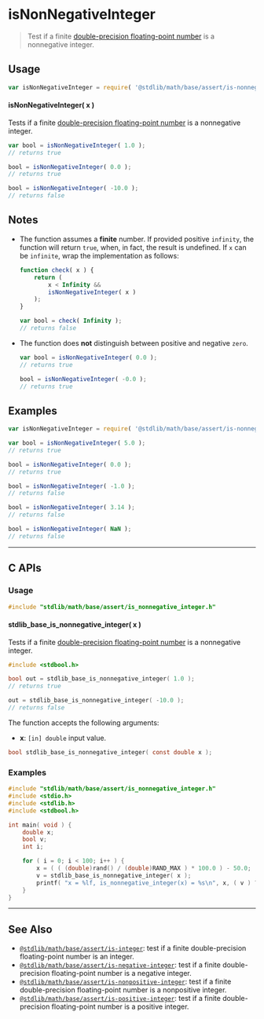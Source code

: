 <!--

@license Apache-2.0

Copyright (c) 2018 The Stdlib Authors.

Licensed under the Apache License, Version 2.0 (the "License");
you may not use this file except in compliance with the License.
You may obtain a copy of the License at

   http://www.apache.org/licenses/LICENSE-2.0

Unless required by applicable law or agreed to in writing, software
distributed under the License is distributed on an "AS IS" BASIS,
WITHOUT WARRANTIES OR CONDITIONS OF ANY KIND, either express or implied.
See the License for the specific language governing permissions and
limitations under the License.

-->

# isNonNegativeInteger

> Test if a finite [double-precision floating-point number][ieee754] is a nonnegative integer.

<section class="usage">

## Usage

```javascript
var isNonNegativeInteger = require( '@stdlib/math/base/assert/is-nonnegative-integer' );
```

#### isNonNegativeInteger( x )

Tests if a finite [double-precision floating-point number][ieee754] is a nonnegative integer.

```javascript
var bool = isNonNegativeInteger( 1.0 );
// returns true

bool = isNonNegativeInteger( 0.0 );
// returns true

bool = isNonNegativeInteger( -10.0 );
// returns false
```

</section>

<!-- /.usage -->

<section class="notes">

## Notes

-   The function assumes a **finite** number. If provided positive `infinity`, the function will return `true`, when, in fact, the result is undefined. If `x` can be `infinite`, wrap the implementation as follows:

    ```javascript
    function check( x ) {
        return (
            x < Infinity &&
            isNonNegativeInteger( x )
        );
    }

    var bool = check( Infinity );
    // returns false
    ```

-   The function does **not** distinguish between positive and negative `zero`.

    ```javascript
    var bool = isNonNegativeInteger( 0.0 );
    // returns true

    bool = isNonNegativeInteger( -0.0 );
    // returns true
    ```

</section>

<!-- /.notes -->

<section class="examples">

## Examples

<!-- eslint no-undef: "error" -->

```javascript
var isNonNegativeInteger = require( '@stdlib/math/base/assert/is-nonnegative-integer' );

var bool = isNonNegativeInteger( 5.0 );
// returns true

bool = isNonNegativeInteger( 0.0 );
// returns true

bool = isNonNegativeInteger( -1.0 );
// returns false

bool = isNonNegativeInteger( 3.14 );
// returns false

bool = isNonNegativeInteger( NaN );
// returns false
```

</section>

<!-- /.examples -->

<!-- C interface documentation. -->

* * *

<section class="c">

## C APIs

<!-- Section to include introductory text. Make sure to keep an empty line after the intro `section` element and another before the `/section` close. -->

<section class="intro">

</section>

<!-- /.intro -->

<!-- C usage documentation. -->

<section class="usage">

### Usage

```c
#include "stdlib/math/base/assert/is_nonnegative_integer.h"
```

#### stdlib_base_is_nonnegative_integer( x )

Tests if a finite [double-precision floating-point number][ieee754] is a nonnegative integer.

```c
#include <stdbool.h>

bool out = stdlib_base_is_nonnegative_integer( 1.0 );
// returns true

out = stdlib_base_is_nonnegative_integer( -10.0 );
// returns false
```

The function accepts the following arguments:

-   **x**: `[in] double` input value.

```c
bool stdlib_base_is_nonnegative_integer( const double x );
```

</section>

<!-- /.usage -->

<!-- C API usage notes. Make sure to keep an empty line after the `section` element and another before the `/section` close. -->

<section class="notes">

</section>

<!-- /.notes -->

<!-- C API usage examples. -->

<section class="examples">

### Examples

```c
#include "stdlib/math/base/assert/is_nonnegative_integer.h"
#include <stdio.h>
#include <stdlib.h>
#include <stdbool.h>

int main( void ) {
    double x;
    bool v;
    int i;

    for ( i = 0; i < 100; i++ ) {
        x = ( ( (double)rand() / (double)RAND_MAX ) * 100.0 ) - 50.0;
        v = stdlib_base_is_nonnegative_integer( x );
        printf( "x = %lf, is_nonnegative_integer(x) = %s\n", x, ( v ) ? "true" : "false" );
    }
}
```

</section>

<!-- /.examples -->

</section>

<!-- /.c -->

<!-- Section for related `stdlib` packages. Do not manually edit this section, as it is automatically populated. -->

<section class="related">

* * *

## See Also

-   <span class="package-name">[`@stdlib/math/base/assert/is-integer`][@stdlib/math/base/assert/is-integer]</span><span class="delimiter">: </span><span class="description">test if a finite double-precision floating-point number is an integer.</span>
-   <span class="package-name">[`@stdlib/math/base/assert/is-negative-integer`][@stdlib/math/base/assert/is-negative-integer]</span><span class="delimiter">: </span><span class="description">test if a finite double-precision floating-point number is a negative integer.</span>
-   <span class="package-name">[`@stdlib/math/base/assert/is-nonpositive-integer`][@stdlib/math/base/assert/is-nonpositive-integer]</span><span class="delimiter">: </span><span class="description">test if a finite double-precision floating-point number is a nonpositive integer.</span>
-   <span class="package-name">[`@stdlib/math/base/assert/is-positive-integer`][@stdlib/math/base/assert/is-positive-integer]</span><span class="delimiter">: </span><span class="description">test if a finite double-precision floating-point number is a positive integer.</span>

</section>

<!-- /.related -->

<!-- Section for all links. Make sure to keep an empty line after the `section` element and another before the `/section` close. -->

<section class="links">

[ieee754]: https://en.wikipedia.org/wiki/IEEE_754-1985

<!-- <related-links> -->

[@stdlib/math/base/assert/is-integer]: https://github.com/stdlib-js/math/tree/main/base/assert/is-integer

[@stdlib/math/base/assert/is-negative-integer]: https://github.com/stdlib-js/math/tree/main/base/assert/is-negative-integer

[@stdlib/math/base/assert/is-nonpositive-integer]: https://github.com/stdlib-js/math/tree/main/base/assert/is-nonpositive-integer

[@stdlib/math/base/assert/is-positive-integer]: https://github.com/stdlib-js/math/tree/main/base/assert/is-positive-integer

<!-- </related-links> -->

</section>

<!-- /.links -->
